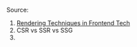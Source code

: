 Source:
1. [Rendering Techniques in Frontend Tech](https://javascript.plainenglish.io/rendering-techniques-in-frontend-tech-2999deae7d4f)
2. CSR vs SSR vs SSG
3. 